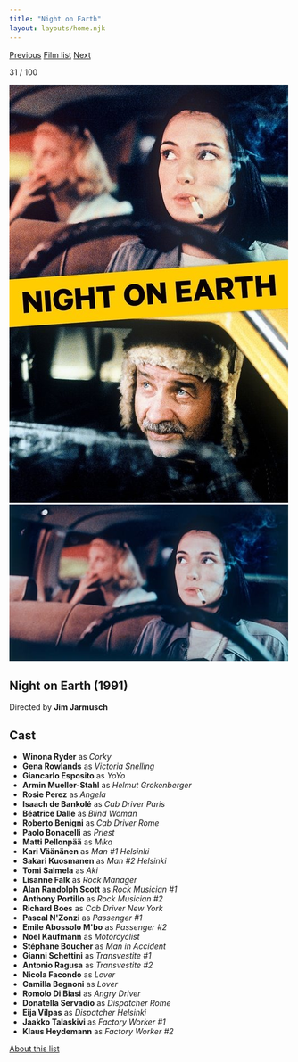 ```yaml
---
title: "Night on Earth"
layout: layouts/home.njk
---
```


<nav class="films">
  <a class="prev" href="../delicatessen">Previous</a>
  <a href="../">Film list</a>
  <a class="next" href="../the-fugitive">Next</a>
</nav>

<p>31 / 100</p>

<article class="film">
  <div class="backdrop-and-poster">
    <img class="poster" src="../films/posters/night-on-earth.jpg" alt="">
    <img class="backdrop" src="../films/backdrops/night-on-earth.jpg" alt="">
  </div>

  <h1>Night on Earth (1991)</h1>

  <p class="director">
    Directed by <strong>Jim Jarmusch</strong>
  </p>


  <h2>
    Cast
  </h2>
  <ul>
    <li><strong>Winona Ryder</strong> as <em>Corky</em></li>
<li><strong>Gena Rowlands</strong> as <em>Victoria Snelling</em></li>
<li><strong>Giancarlo Esposito</strong> as <em>YoYo</em></li>
<li><strong>Armin Mueller-Stahl</strong> as <em>Helmut Grokenberger</em></li>
<li><strong>Rosie Perez</strong> as <em>Angela</em></li>
<li><strong>Isaach de Bankolé</strong> as <em>Cab Driver Paris</em></li>
<li><strong>Béatrice Dalle</strong> as <em>Blind Woman</em></li>
<li><strong>Roberto Benigni</strong> as <em>Cab Driver Rome</em></li>
<li><strong>Paolo Bonacelli</strong> as <em>Priest</em></li>
<li><strong>Matti Pellonpää</strong> as <em>Mika</em></li>
<li><strong>Kari Väänänen</strong> as <em>Man #1 Helsinki</em></li>
<li><strong>Sakari Kuosmanen</strong> as <em>Man #2 Helsinki</em></li>
<li><strong>Tomi Salmela</strong> as <em>Aki</em></li>
<li><strong>Lisanne Falk</strong> as <em>Rock Manager</em></li>
<li><strong>Alan Randolph Scott</strong> as <em>Rock Musician #1</em></li>
<li><strong>Anthony Portillo</strong> as <em>Rock Musician #2</em></li>
<li><strong>Richard Boes</strong> as <em>Cab Driver New York</em></li>
<li><strong>Pascal N'Zonzi</strong> as <em>Passenger #1</em></li>
<li><strong>Emile Abossolo M'bo</strong> as <em>Passenger #2</em></li>
<li><strong>Noel Kaufmann</strong> as <em>Motorcyclist</em></li>
<li><strong>Stéphane Boucher</strong> as <em>Man in Accident</em></li>
<li><strong>Gianni Schettini</strong> as <em>Transvestite #1</em></li>
<li><strong>Antonio Ragusa</strong> as <em>Transvestite #2</em></li>
<li><strong>Nicola Facondo</strong> as <em>Lover</em></li>
<li><strong>Camilla Begnoni</strong> as <em>Lover</em></li>
<li><strong>Romolo Di Biasi</strong> as <em>Angry Driver</em></li>
<li><strong>Donatella Servadio</strong> as <em>Dispatcher Rome</em></li>
<li><strong>Eija Vilpas</strong> as <em>Dispatcher Helsinki</em></li>
<li><strong>Jaakko Talaskivi</strong> as <em>Factory Worker #1</em></li>
<li><strong>Klaus Heydemann</strong> as <em>Factory Worker #2</em></li>
  </ul>
</article>
<footer>
  <a href="../about">About this list</a>
</footer>
